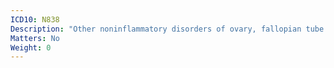 ```yaml
---
ICD10: N838
Description: "Other noninflammatory disorders of ovary, fallopian tube and broad ligament"
Matters: No
Weight: 0
---
```


